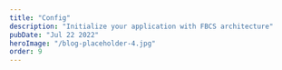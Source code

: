 ```yaml
---
title: "Config"
description: "Initialize your application with FBCS architecture"
pubDate: "Jul 22 2022"
heroImage: "/blog-placeholder-4.jpg"
order: 9
---
```

